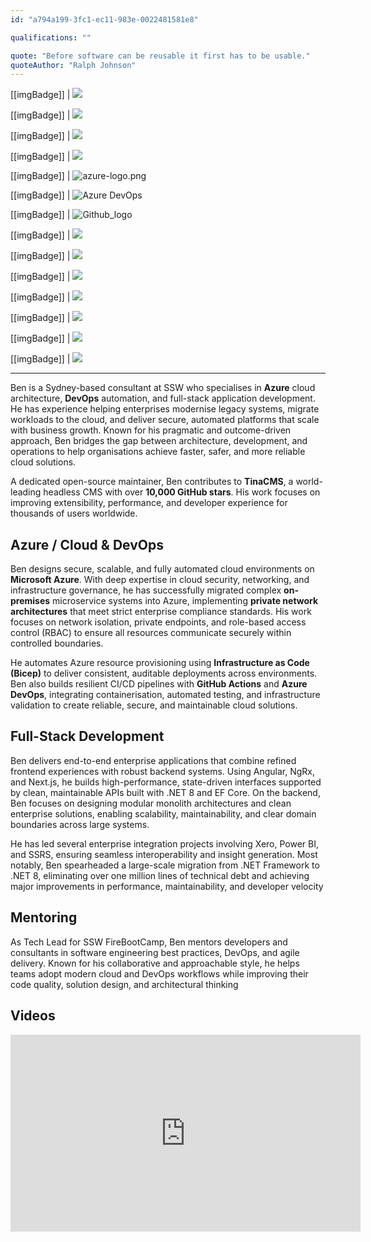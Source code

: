 ```yaml
---
id: "a794a199-3fc1-ec11-983e-0022481581e8"

qualifications: ""

quote: "Before software can be reusable it first has to be usable."
quoteAuthor: "Ralph Johnson"
---
```

[[imgBadge]]
| ![](../badges/Certification-microsoft-power-platform-functional-consultant-associate.png)

[[imgBadge]]
| ![](../badges/Certification-microsoft-power-platform-developer-associate.png)

[[imgBadge]]
| ![](../badges/Certification-microsoft-azure-ai-engineer-associate.png)

[[imgBadge]]
| ![](../badges/Certification-microsoft-azure-database-administrator-associate.png)

[[imgBadge]]
| ![azure-logo.png](../badges/Business-microsoft-azure.png)

[[imgBadge]]
| ![Azure DevOps](../badges/Business-microsoft-azure-devops.png)

[[imgBadge]]
| ![Github_logo](../badges/Developer-github.png)

[[imgBadge]]
| ![](../badges/Developer-azure-function.png)

[[imgBadge]]
| ![](../badges/Developer-docker.png)

[[imgBadge]]
| ![](../badges/Developer-devops.png)

[[imgBadge]]
| ![](../badges/Developer-angular.png)

[[imgBadge]]
| ![](../badges/Developer-ngrx.png)

[[imgBadge]]
| ![](../badges/Developer-rxjs.png)

[[imgBadge]]
| ![](../badges/Developer-dotnet-core.png)


---
Ben is a Sydney-based consultant at SSW who specialises in **Azure** cloud architecture, **DevOps** automation, and full-stack application development. He has experience helping enterprises modernise legacy systems, migrate workloads to the cloud, and deliver secure, automated platforms that scale with business growth. Known for his pragmatic and outcome-driven approach, Ben bridges the gap between architecture, development, and operations to help organisations achieve faster, safer, and more reliable cloud solutions.

A dedicated open-source maintainer, Ben contributes to **TinaCMS**, a world-leading headless CMS with over **10,000 GitHub stars**. His work focuses on improving extensibility, performance, and developer experience for thousands of users worldwide.

## Azure / Cloud & DevOps
Ben designs secure, scalable, and fully automated cloud environments on **Microsoft Azure**. With deep expertise in cloud security, networking, and infrastructure governance, he has successfully migrated complex **on-premises** microservice systems into Azure, implementing **private network architectures** that meet strict enterprise compliance standards. His work focuses on network isolation, private endpoints, and role-based access control (RBAC) to ensure all resources communicate securely within controlled boundaries.

He automates Azure resource provisioning using **Infrastructure as Code (Bicep)** to deliver consistent, auditable deployments across environments. Ben also builds resilient CI/CD pipelines with **GitHub Actions** and **Azure DevOps**, integrating containerisation, automated testing, and infrastructure validation to create reliable, secure, and maintainable cloud solutions.

## Full-Stack Development
Ben delivers end-to-end enterprise applications that combine refined frontend experiences with robust backend systems. Using Angular, NgRx, and Next.js, he builds high-performance, state-driven interfaces supported by clean, maintainable APIs built with .NET 8 and EF Core. On the backend, Ben focuses on designing modular monolith architectures and clean enterprise solutions, enabling scalability, maintainability, and clear domain boundaries across large systems.

He has led several enterprise integration projects involving Xero, Power BI, and SSRS, ensuring seamless interoperability and insight generation. Most notably, Ben spearheaded a large-scale migration from .NET Framework to .NET 8, eliminating over one million lines of technical debt and achieving major improvements in performance, maintainability, and developer velocity

## Mentoring
As Tech Lead for SSW FireBootCamp, Ben mentors developers and consultants in software engineering best practices, DevOps, and agile delivery. Known for his collaborative and approachable style, he helps teams adopt modern cloud and DevOps workflows while improving their code quality, solution design, and architectural thinking

## Videos

<iframe width="560" height="315" src="https://www.youtube.com/embed/vPa1bX-ZQ38?si=OM3Ad3UsL0GuFpiu" title="YouTube video player" frameborder="0" allow="accelerometer; autoplay; clipboard-write; encrypted-media; gyroscope; picture-in-picture; web-share" referrerpolicy="strict-origin-when-cross-origin" allowfullscreen></iframe>

